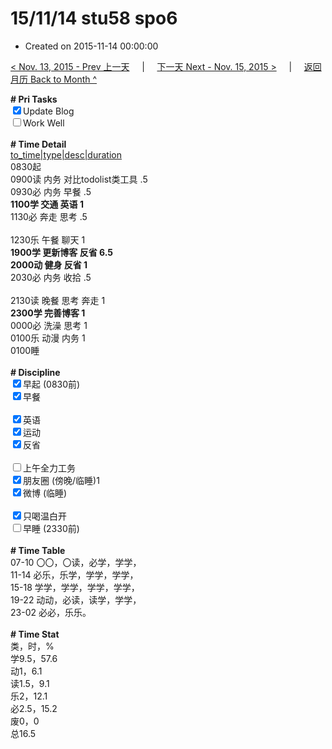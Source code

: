 # 15/11/14 stu58 spo6

- Created on 2015-11-14 00:00:00

[< Nov. 13, 2015 - Prev 上一天](_archived/lifelogs/2015/11/d13.md) &nbsp; &nbsp; | &nbsp; &nbsp; [下一天 Next - Nov. 15, 2015 >](_archived/lifelogs/2015/11/d15.md) &nbsp; &nbsp; |  &nbsp; &nbsp; [返回月历 Back to Month ^](_archived/lifelogs/2015/11/index.md)
<br/><div><b># Pri Tasks</b></div><div><input checked="true" type="checkbox"/>Update Blog</div><div><input type="checkbox"/>Work Well</div><div><br/></div><div><b># Time Detail</b></div><div><u>to_time|type|desc|duration</u></div><div>0830起</div><div>0900读 内务 对比todolist类工具 .5</div><div>0930必 内务 早餐 .5</div><div><b>1100学 交通 英语 1</b></div><div>1130必 奔走 思考 .5</div><div><br/></div><div>1230乐 午餐 聊天 1</div><div><b>1900学 更新博客 反省 6.5</b></div><div><b>2000动 健身 反省 1</b></div><div>2030必 内务 收拾 .5</div><div><br/></div><div>2130读 晚餐 思考 奔走 1</div><div><b>2300学 完善博客 1</b></div><div>0000必 洗澡 思考 1</div><div>0100乐 动漫 内务 1</div><div>0100睡</div><div><br/></div><div><b># Discipline</b></div><div><input checked="true" type="checkbox"/>早起 (0830前)</div><div><input checked="true" type="checkbox"/>早餐</div><div><br/></div><div><input checked="true" type="checkbox"/>英语</div><div><input checked="true" type="checkbox"/>运动</div><div><input checked="true" type="checkbox"/>反省</div><div><br/></div><div><input type="checkbox"/>上午全力工务</div><div><input checked="true" type="checkbox"/>朋友圈 (傍晚/临睡)1</div><div><input checked="true" type="checkbox"/>微博 (临睡)</div><div><br/></div><div><input checked="true" type="checkbox"/>只喝温白开</div><div><input type="checkbox"/>早睡 (2330前)</div><div><br/></div><div><b># Time Table</b></div><div>07-10 〇〇，〇读，必学，学学，</div><div>11-14 必乐，乐学，学学，学学，</div><div>15-18 学学，学学，学学，学学，</div><div>19-22 动动，必读，读学，学学，</div><div>23-02 必必，乐乐。</div><div><br/></div><div><b># Time Stat</b></div><div>类，时，%</div><div>学9.5，57.6</div><div>动1，6.1</div><div>读1.5，9.1</div><div>乐2，12.1</div><div>必2.5，15.2</div><div>废0，0</div><div>总16.5</div>
